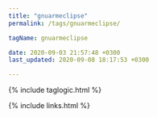 ```yaml
---
title: "gnuarmeclipse"
permalink: /tags/gnuarmeclipse/

tagName: gnuarmeclipse

date: 2020-09-03 21:57:48 +0300
last_updated: 2020-09-08 18:17:53 +0300

---
```


{% include taglogic.html %}

{% include links.html %}
